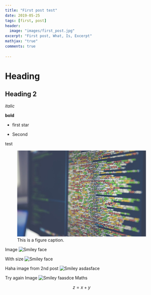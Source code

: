 ```yaml
---
title: "First post test"
date: 2019-05-25
tags: [first, post]
header:
  image: "images/first_post.jpg"
excerpt: "First post, What, Is, Excerpt"
mathjax: "true"
comments: true

---
```


# Heading 

## Heading 2 

*italic*

**bold**

* first star
+ Second

test


<figure>
  <img src="/images/output_18_0.jpg" alt="this is a placeholder image">
  <figcaption>This is a figure caption.</figcaption>
</figure>

Image
<img src="{{site.url}}{{site.baseurl}}/images/first_post/first_post.jpg" alt="Smiley face" >

With size
<img src="{{site.url}}{{site.baseurl}}/images/first_post/first_post.jpg" alt="Smiley face" height="42" width="42">

Haha image from 2nd post
<img src="{{site.url}}{{site.baseurl}}/_posts/output_18_0.jpg" alt="Smiley asdasface" >

Try again Image
<img src="{{site.url}}{{site.baseurl}}/images/first_post/output_18_0.jpg" alt="Smiley faasdce" >
Maths

$$z = x+y$$